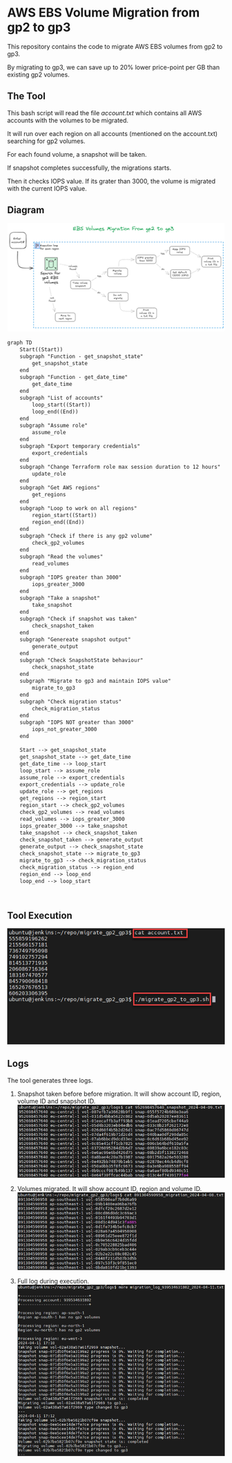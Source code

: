 # AWS EBS Volume Migration from gp2 to gp3

This repository contains the code to migrate AWS EBS volumes from gp2 to gp3. 

By migrating to gp3, we can save up to 20% lower price-point per GB than existing gp2 volumes.

## The Tool

This bash script will read the file _account.txt_ which contains all AWS accounts with the volumes to be migrated.

It will run over each region on all accounts (mentioned on the account.txt) searching for gp2 volumes.

For each found volume, a snapshot will be taken.

If snapshot completes successfully, the migrations starts.

Then it checks IOPS value. If its grater than 3000, the volume is migrated with the current IOPS value.

## Diagram

![Diagram](images/diagram.png)


```mermaid
graph TD
    Start((Start))
    subgraph "Function - get_snapshot_state"
        get_snapshot_state
    end
    subgraph "Function - get_date_time"
        get_date_time
    end
    subgraph "List of accounts"
        loop_start((Start))
        loop_end((End))
    end
    subgraph "Assume role"
        assume_role
    end
    subgraph "Export temporary credentials"
        export_credentials
    end
    subgraph "Change Terraform role max session duration to 12 hours"
        update_role
    end
    subgraph "Get AWS regions"
        get_regions
    end
    subgraph "Loop to work on all regions"
        region_start((Start))
        region_end((End))
    end
    subgraph "Check if there is any gp2 volume"
        check_gp2_volumes
    end
    subgraph "Read the volumes"
        read_volumes
    end
    subgraph "IOPS greater than 3000"
        iops_greater_3000
    end
    subgraph "Take a snapshot"
        take_snapshot
    end
    subgraph "Check if snapshot was taken"
        check_snapshot_taken
    end
    subgraph "Genereate snapshot output"
        generate_output
    end
    subgraph "Check SnapshotState behaviour"
        check_snapshot_state
    end
    subgraph "Migrate to gp3 and maintain IOPS value"
        migrate_to_gp3
    end
    subgraph "Check migration status"
        check_migration_status
    end
    subgraph "IOPS NOT greater than 3000"
        iops_not_greater_3000
    end

    Start --> get_snapshot_state
    get_snapshot_state --> get_date_time
    get_date_time --> loop_start
    loop_start --> assume_role
    assume_role --> export_credentials
    export_credentials --> update_role
    update_role --> get_regions
    get_regions --> region_start
    region_start --> check_gp2_volumes
    check_gp2_volumes --> read_volumes
    read_volumes --> iops_greater_3000
    iops_greater_3000 --> take_snapshot
    take_snapshot --> check_snapshot_taken
    check_snapshot_taken --> generate_output
    generate_output --> check_snapshot_state
    check_snapshot_state --> migrate_to_gp3
    migrate_to_gp3 --> check_migration_status
    check_migration_status --> region_end
    region_end --> loop_end
    loop_end --> loop_start

```
<br>

## Tool Execution

![Diagram](images/run_script.png)

## Logs

The tool generates three logs.

1. Snapshot taken before before migration. 
It will show account ID, region, volume ID and snapshot ID.
![Diagram](images/snapshot.png)

2. Volumes migrated.
It will show account ID, region and volume ID.
![Diagram](images/migration.png)

3. Full log during execution.
![Diagram](images/full_log.png)